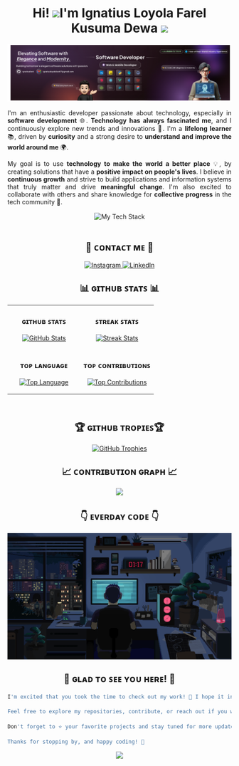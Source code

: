 <div align="center"> 

Hi! ![](https://user-images.githubusercontent.com/18350557/176309783-0785949b-9127-417c-8b55-ab5a4333674e.gif)I'm Ignatius Loyola Farel Kusuma Dewa  <img src="https://emojis.slackmojis.com/emojis/images/1531849430/4246/blob-sunglasses.gif?1531849430" width="30"/> </div>
=========================================================================================================================================================

![IgnatiusFarel Banner Image](./Banner%20V1.png)

<div style="text-align: justify;">
  <p>
    I'm an enthusiastic developer passionate about technology, especially in <strong>software development</strong> 🌐. <strong>Technology has always fascinated me</strong>, and I continuously explore new trends and innovations 🚀. I'm a <strong>lifelong learner</strong> 📚, driven by <strong>curiosity</strong> and a strong desire to <strong>understand and improve the world around me</strong> 🌍.
  </p>
  
  <p>
    My goal is to use <strong>technology to make the world a better place</strong> 💡, by creating solutions that have a <strong>positive impact on people's lives</strong>. I believe in <strong>continuous growth</strong> and strive to build applications and information systems that truly matter and drive <strong>meaningful change</strong>. I'm also excited to collaborate with others and share knowledge for <strong>collective progress</strong> in the tech community 🌟.
  </p>
</div>

<div align="center"> 
  
<picture>
  <source media="(prefers-color-scheme: dark)" srcset="./TechStack_Animation_Dark.gif">
  <source media="(prefers-color-scheme: light)" srcset="./TechStack_Animation_White.gif">
  <img align="center" alt="My Tech Stack" src="./TechStack_Animation_White.gif">
</picture>

</div>
<br />

<h2 align="center">🤝 ᴄᴏɴᴛᴀᴄᴛ ᴍᴇ 🤝</h2>
<div align="center">

<a href="https://instagram.com/in/ignatiusfarel_" target="_blank">
  <img src="https://img.shields.io/badge/Instagram-%23E4405F.svg?logo=Instagram&logoColor=white" alt="Instagram">
</a>
<a href="https://linkedin.com/in/ignatiusfarel" target="_blank">
  <img src="https://img.shields.io/badge/LinkedIn-%230077B5.svg?logo=linkedin&logoColor=white" alt="LinkedIn">
</a>

</div>

<h2 align="center">📊 ​ɢɪᴛʜᴜʙ ꜱᴛᴀᴛꜱ​ 📊</h2>
<table width="100%">
  <tr>
    <td width="50%">
      <h3 align="center"><strong>​ɢɪᴛʜᴜʙ ꜱᴛᴀᴛꜱ</strong></h3>
      <p align="center">
        <a href="https://github.com/Kiran1689">
          <img align="center" src="https://github-readme-stats.vercel.app/api?username=Kiran1689&count_private=true&show_icons=true&theme=nightowl&bg_color=0,000000,441350&title_color=c56a90&text_color=ffffff&rank_icon=github&hide=prs,issues,contribs&show=reviews,prs_merged,prs_merged_percentage" alt="GitHub Stats" />
        </a>
      </p>
    </td>
    <td width="50%">
      <h3 align="center"><strong>ꜱᴛʀᴇᴀᴋ ꜱᴛᴀᴛꜱ</strong></h3>
      <p align="center">
        <a href="https://github.com/IgnatiusFarel">
          <img align="center" src="https://streak-stats.demolab.com?user=IgnatiusFarel&theme=nightowl&background=0,000000,441350&fire=ffeb95&ring=ffeb95&sideNums=ffffff&sideLabels=ffffff&dates=c56a90&currStreakNum=ffffff" alt="Streak Stats" />
        </a>
      </p>
    </td>
  </tr>
  <tr>
    <td width="50%">
      <h3 align="center"><strong>ᴛᴏᴘ ʟᴀɴɢᴜᴀɢᴇ</strong></h3>
      <p align="center">
        <a href="https://github.com/IgnatiusFarel">
          <img align="center" width="470" src="https://github-readme-stats.vercel.app/api/top-langs/?username=IgnatiusFarel&theme=nightowl&show_owner=true&combine_all_yearly_contributions=false&bg_color=0,000000,441350&title_color=c56a90&text_color=ffffff" alt="Top Language" />
        </a>
      </p>
    </td>
    <td width="50%">
      <h3 align="center"><strong>ᴛᴏᴘ ᴄᴏɴᴛʀɪʙᴜᴛɪᴏɴꜱ</strong></h3>
      <p align="center">
        <a href="https://github.com/IgnatiusFarel">
          <img align="center" src="https://github-contributor-stats.vercel.app/api?username=IgnatiusFarel&limit=10&theme=nightowl&show_owner=true&combine_all_yearly_contributions=false&bg_color=0,000000,441350&title_color=c56a90&text_color=ffffff" alt="Top Contributions" />
        </a>
      </p>
    </td>
  </tr>
</table>
<br />

<h2 align="center">🏆 ɢɪᴛʜᴜʙ ᴛʀᴏᴘɪᴇꜱ🏆</h2>
<p align="center">
  <a href="https://github.com/IgnatiusFarel">
    <picture>
      <source media="(prefers-color-scheme: dark)" srcset="https://github-profile-trophy.vercel.app/?username=IgnatiusFarel&no-bg=true&row=2&column=6&margin-w=20&margin-h=20&theme=monokai">
      <source media="(prefers-color-scheme: light)" srcset="https://github-profile-trophy.vercel.app/?username=IgnatiusFarel&no-bg=true&row=2&column=6&margin-w=20&margin-h=20">
      <img alt="GitHub Trophies" src="https://github-profile-trophy.vercel.app/?username=IgnatiusFarel&no-bg=true&no-frame=true&row=2&column=6&margin-w=20&margin-h=20">
    </picture>
  </a>
</p>

<h2 align="center">📈 ᴄᴏɴᴛʀɪʙᴜᴛɪᴏɴ ɢʀᴀᴘʜ 📈</h2>
<div align="center">
    <img src="https://github-readme-activity-graph.vercel.app/graph?username=IgnatiusFarel&bg_color=220a28&&color=ffffff&line=c56a90&point=ffeb95&area=false&hide_border=false" border-radius="15">
</div>

<h2 align="center">👇 ᴇᴠᴇʀᴅᴀʏ ᴄᴏᴅᴇ 👇</h2>
<picture>
  <img align="center" alt="Coding" src="./Coding.gif">
</picture>

<h2 align="center">👋 ɢʟᴀᴅ ᴛᴏ ꜱᴇᴇ ʏᴏᴜ ʜᴇʀᴇ! 👋</h2>

```bash
I'm excited that you took the time to check out my work! 🚀 I hope it inspires you to keep exploring, coding, and pushing the boundaries of what's possible with technology. 💡 Let's build the future together!

Feel free to explore my repositories, contribute, or reach out if you want to collaborate or chat about anything tech-related. Let's connect and create something amazing! 💬

Don't forget to ⭐️ your favorite projects and stay tuned for more updates. 🌟

Thanks for stopping by, and happy coding! 🙌
````

<p align="center">
  <img src="https://capsule-render.vercel.app/api?type=waving&color=gradient&height=80&width=1200&section=footer"/>
</p>

